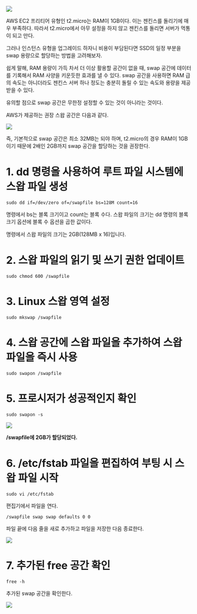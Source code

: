 ![](https://velog.velcdn.com/images/sunblock99/post/f854e1c0-f318-4af8-9a0b-1422f54e6cda/image.png)


AWS EC2 프리티어 유형인 t2.micro는 RAM이 1GB이다. 이는 젠킨스를 돌리기에 매우 부족하다. 따라서 t2.micro에서 아무 설정을 하지 않고 젠킨스를 돌리면 서버가 먹통이 되고 만다.

 

그러나 인스턴스 유형을 업그레이드 하자니 비용이 부담된다면 SSD의 일정 부분을 swap 용량으로 할당하는 방법을 고려해보자.

 

쉽게 말해, RAM 용량이 가득 차서 더 이상 활용할 공간이 없을 때, swap 공간에 데이터를 기록해서 RAM 사양을 키운듯한 효과를 낼 수 있다. swap 공간을 사용하면 RAM 급의 속도는 아니더라도 젠킨스 서버 하나 정도는 충분히 돌릴 수 있는 속도와 용량을 제공받을 수 있다.

 

유의할 점으로 swap 공간은 무한정 설정할 수 있는 것이 아니라는 것이다.

AWS가 제공하는 권장 스왑 공간은 다음과 같다.


![](https://velog.velcdn.com/images/sunblock99/post/c68f5330-3dd4-4096-bd6f-b45a9e2e1344/image.png)


즉, 기본적으로 swap 공간은 최소 32MB는 되야 하며, t2.micro의 경우 RAM이 1GB이기 때문에 2배인 2GB까지 swap 공간을 할당하는 것을 권장한다.

# 1. dd 명령을 사용하여 루트 파일 시스템에 스왑 파일 생성

~~~
sudo dd if=/dev/zero of=/swapfile bs=128M count=16
~~~

명령에서 bs는 블록 크기이고 count는 블록 수다. 스왑 파일의 크기는 dd 명령의 블록 크기 옵션에 블록 수 옵션을 곱한 값이다.

명령에서 스왑 파일의 크기는 2GB(128MB x 16)입니다.

# 2. 스왑 파일의 읽기 및 쓰기 권한 업데이트

~~~
sudo chmod 600 /swapfile
~~~

# 3. Linux 스왑 영역 설정

~~~
sudo mkswap /swapfile
~~~

# 4. 스왑 공간에 스왑 파일을 추가하여 스왑 파일을 즉시 사용

~~~
sudo swapon /swapfile
~~~

# 5. 프로시저가 성공적인지 확인

~~~
sudo swapon -s
~~~

![](https://velog.velcdn.com/images/sunblock99/post/49428b94-1edb-41e2-a479-be5d4f5e0837/image.png)

**/swapfile에 2GB가 할당되었다.**

# 6. /etc/fstab 파일을 편집하여 부팅 시 스왑 파일 시작

~~~
sudo vi /etc/fstab
~~~

편집기에서 파일을 연다.

~~~
/swapfile swap swap defaults 0 0
~~~
파일 끝에 다음 줄을 새로 추가하고 파일을 저장한 다음 종료한다.

![](https://velog.velcdn.com/images/sunblock99/post/cbb87f3f-5e86-4fe9-aa4b-d00c342695eb/image.png)


# 7. 추가된 free 공간 확인

~~~
free -h
~~~

추가된 swap 공간을 확인한다.


![](https://velog.velcdn.com/images/sunblock99/post/083c5ffb-b3db-4702-a192-2ac3c46f582a/image.png)
